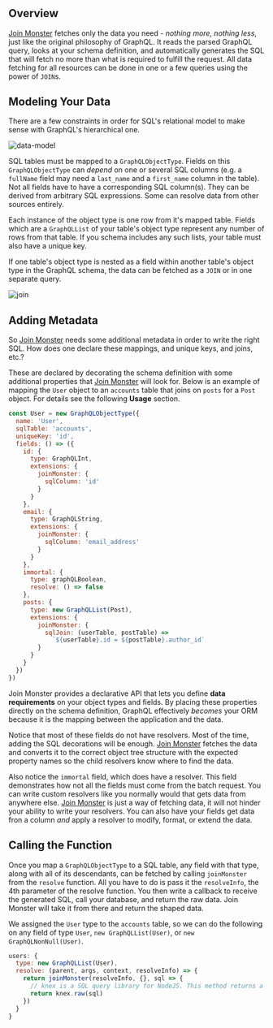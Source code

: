 # 

## Overview
[Join Monster](https://github.com/join-monster/join-monster) fetches only the data you need - *nothing more, nothing less*, just like the original philosophy of GraphQL.
It reads the parsed GraphQL query, looks at your schema definition, and automatically generates the SQL that will fetch no more than what is required to fulfill the request.
All data fetching for all resources can be done in one or a few queries using the power of `JOIN`s.

## Modeling Your Data

There are a few constraints in order for SQL's relational model to make sense with GraphQL's hierarchical one. 

![data-model](img/object-map.png)

SQL tables must be mapped to a `GraphQLObjectType`.
Fields on this `GraphQLObjectType` can *depend* on one or several SQL columns (e.g. a `fullName` field may need a `last_name` and a `first_name` column in the table).
Not all fields have to have a corresponding SQL column(s).
They can be derived from arbitrary SQL expressions.
Some can resolve data from other sources entirely.

Each instance of the object type is one row from it's mapped table. Fields which are a `GraphQLList` of your table's object type represent any number of rows from that table. If you schema includes any such lists, your table must also have a unique key.

If one table's object type is nested as a field within another table's object type in the GraphQL schema, the data can be fetched as a `JOIN` or in one separate query.

![join](img/join-map.png)

## Adding Metadata

So [Join Monster](https://github.com/join-monster/join-monster) needs some additional metadata in order to write the right SQL. How does one declare these mappings, and unique keys, and joins, etc.?

These are declared by decorating the schema definition with some additional properties that [Join Monster](https://github.com/join-monster/join-monster) will look for. Below is an example of  mapping the `User` object to an `accounts` table that joins on `posts` for a `Post` object. For details see the following **Usage** section.

```javascript
const User = new GraphQLObjectType({
  name: 'User',
  sqlTable: 'accounts',
  uniqueKey: 'id',
  fields: () => ({
    id: {
      type: GraphQLInt,
      extensions: {
        joinMonster: {
          sqlColumn: 'id'
        }
      }
    },
    email: {
      type: GraphQLString,
      extensions: {
        joinMonster: {
          sqlColumn: 'email_address'
        }
      }
    },
    immortal: {
      type: graphQLBoolean,
      resolve: () => false
    },
    posts: {
      type: new GraphQLList(Post),
      extensions: {
        joinMonster: {
          sqlJoin: (userTable, postTable) =>
            `${userTable}.id = ${postTable}.author_id`
        }
      }
    }
  })
})
```

Join Monster provides a declarative API that lets you define **data requirements** on your object types and fields. By placing these properties directly on the schema definition, GraphQL effectively *becomes* your ORM because it is the mapping between the application and the data.

Notice that most of these fields do not have resolvers. Most of the time, adding the SQL decorations will be enough. [Join Monster](https://github.com/join-monster/join-monster) fetches the data and converts it to the correct object tree structure with the expected property names so the child resolvers know where to find the data.

Also notice the `immortal` field, which does have a resolver. This field demonstrates how not all the fields must come from the batch request. You can write custom resolvers like you normally would that gets data from anywhere else. [Join Monster](https://github.com/join-monster/join-monster) is just a way of fetching data, it will not hinder your ability to write your resolvers. You can also have your fields get data fron a column *and* apply a resolver to modify, format, or extend the data.

## Calling the Function

Once you map a `GraphQLObjectType` to a SQL table, any field with that type, along with all of its descendants, can be fetched by calling `joinMonster` from the `resolve` function. All you have to do is pass it the `resolveInfo`, the 4th parameter of the resolve function. You then write a callback to receive the generated SQL, call your database, and return the raw data. Join Monster will take it from there and return the shaped data.

We assigned the `User` type to the `accounts` table, so we can do the following on any field of type `User`, `new GraphQLList(User)`, or `new GraphQLNonNull(User)`.

```javascript
users: {
  type: new GraphQLList(User),
  resolve: (parent, args, context, resolveInfo) => {
    return joinMonster(resolveInfo, {}, sql => {
      // knex is a SQL query library for NodeJS. This method returns a `Promise` of the data
      return knex.raw(sql)
    })
  }
}
```
